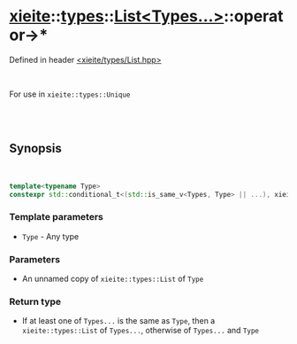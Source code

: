 # [xieite](../../../README.md)::[types](../../types.md)::[List<Types...>](../List.md)::operator->*
Defined in header [<xieite/types/List.hpp>](../../../include/xieite/types/List.hpp)

<br/>

For use in `xieite::types::Unique`

<br/><br/>

## Synopsis

<br/>

```cpp
template<typename Type>
constexpr std::conditional_t<(std::is_same_v<Types, Type> || ...), xieite::types::List<Types...>, xieite::types::List<Types..., Type>> operator->*(const xieite::types::List<Type>);
```
### Template parameters
- `Type` - Any type
### Parameters
- An unnamed copy of `xieite::types::List` of `Type`
### Return type
- If at least one of `Types...` is the same as `Type`, then a `xieite::types::List` of `Types...`, otherwise of `Types...` and `Type`
